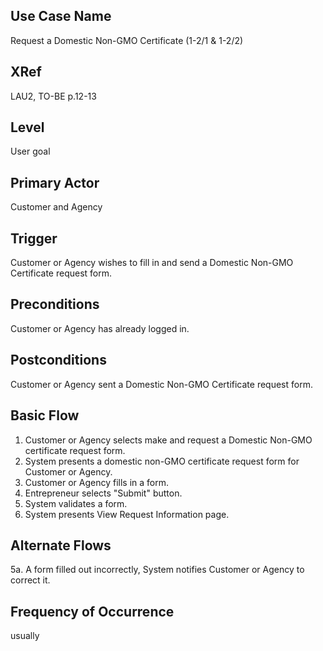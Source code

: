 
Use Case Name
-------------
Request a Domestic Non-GMO Certificate (1-2/1 & 1-2/2)

XRef
----
LAU2, TO-BE p.12-13

Level
-----
User goal

Primary Actor
-------------
Customer and Agency

Trigger
-------
Customer or Agency wishes to fill in and send a Domestic Non-GMO Certificate request form.

Preconditions
-------------
Customer or Agency has already logged in.

Postconditions
--------------
Customer or Agency sent a Domestic Non-GMO Certificate request form.

Basic Flow
----------

1. Customer or Agency selects make and request a Domestic Non-GMO certificate request form. 
2. System presents a domestic non-GMO certificate request form for Customer or Agency.
3. Customer or Agency fills in a form.
4. Entrepreneur selects "Submit" button.
5. System validates a form.
6. System presents View Request Information page.


Alternate Flows
---------------
5a. A form filled out incorrectly, System notifies Customer or Agency to correct it.

Frequency of Occurrence
-----------------------
usually


